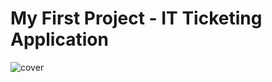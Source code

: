 # My First Project - IT Ticketing Application

![cover](https://github.com/txtien/it-ticketing/assets/42525542/0a8a427f-f880-4fd7-ad0e-b8c63b7ee977)
